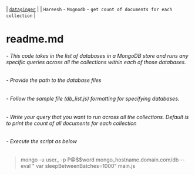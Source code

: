 | [`dataginger`][1] | 
| `Hareesh` - `Mognodb` - `get count of documents for each collection` |
# readme.md #


###### - This code takes in the list of databases in a MongoDB store and runs any specific queries across all the collections within each of those databases.
###### - Provide the path to the database files
###### - Follow the sample file (db_list.js) formatting for specifying databases.
###### - Write your query that you want to run across all the collections. Default is to print the count of all documents for each collection
###### - Execute the script as below
> mongo -u user_ -p P@$$word mongo_hostname.domain.com/db  --eval " var sleepBetweenBatches=1000" main.js
	
[1]: https://dataginger.com/